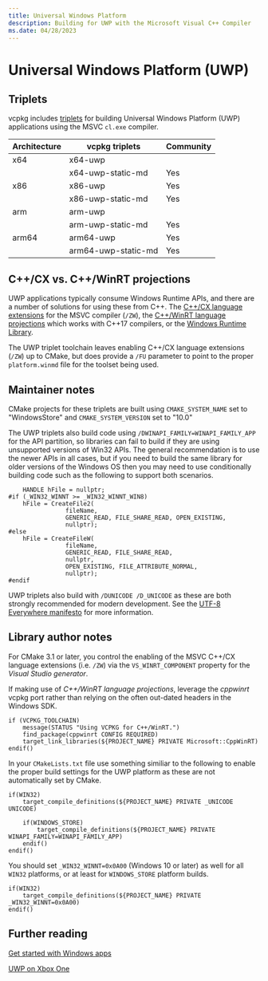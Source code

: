 ```yaml
---
title: Universal Windows Platform
description: Building for UWP with the Microsoft Visual C++ Compiler
ms.date: 04/28/2023
---
```

# Universal Windows Platform (UWP)

## Triplets

vcpkg includes [triplets](https://github.com/microsoft/vcpkg/tree/master/triplets) for building Universal Windows Platform (UWP) applications using the MSVC ``cl.exe`` compiler.

| Architecture | vcpkg triplets      | Community |
|--------------|---------------------|-----------|
| x64          | x64-uwp             |           |
|              | x64-uwp-static-md   | Yes       |
| x86          | x86-uwp             | Yes       |
|              | x86-uwp-static-md   | Yes       |
| arm          | arm-uwp             |           |
|              | arm-uwp-static-md   | Yes       |
| arm64        | arm64-uwp           | Yes       |
|              | arm64-uwp-static-md | Yes       |

## C++/CX vs. C++/WinRT projections

UWP applications typically consume Windows Runtime APIs, and there are a number of solutions for using these from C++. The [C++/CX language extensions](/cpp/cppcx/visual-c-language-reference-c-cx) for the MSVC compiler (``/ZW``), the [C++/WinRT language projections](/windows/uwp/cpp-and-winrt-apis/) which works with C++17 compilers, or the [Windows Runtime Library](/cpp/cppcx/wrl/windows-runtime-cpp-template-library-wrl).

The UWP triplet toolchain leaves enabling C++/CX language extensions (``/ZW``) up to CMake, but does provide a ``/FU`` parameter to point to the proper ``platform.winmd`` file for the toolset being used.

## Maintainer notes

CMake projects for these triplets are built using `CMAKE_SYSTEM_NAME` set to "WindowsStore" and `CMAKE_SYSTEM_VERSION` set to "10.0"

The UWP triplets also build code using ``/DWINAPI_FAMILY=WINAPI_FAMILY_APP`` for the API partition, so libraries can fail to build if they are using unsupported versions of Win32 APIs. The general recommendation is to use the newer APIs in all cases, but if you need to build the same library for older versions of the Windows OS then you may need to use conditionally building code such as the following to support both scenarios.

```
    HANDLE hFile = nullptr;
#if (_WIN32_WINNT >= _WIN32_WINNT_WIN8)
    hFile = CreateFile2(
                fileName,
                GENERIC_READ, FILE_SHARE_READ, OPEN_EXISTING,
                nullptr);
#else
    hFile = CreateFileW(
                fileName,
                GENERIC_READ, FILE_SHARE_READ,
                nullptr,
                OPEN_EXISTING, FILE_ATTRIBUTE_NORMAL,
                nullptr);
#endif
```

UWP triplets also build with ``/DUNICODE /D_UNICODE`` as these are both strongly recommended for modern development. See the [UTF-8 Everywhere manifesto](https://utf8everywhere.org/) for more information.

## Library author notes

For CMake 3.1 or later, you control the enabling of the MSVC C++/CX language extensions (i.e. ``/ZW``) via the `VS_WINRT_COMPONENT` property for the *Visual Studio generator*.

If making use of *C++/WinRT language projections*, leverage the *cppwinrt* vcpkg port rather than relying on the often out-dated headers in the Windows SDK.

```
if (VCPKG_TOOLCHAIN)
    message(STATUS "Using VCPKG for C++/WinRT.")
    find_package(cppwinrt CONFIG REQUIRED)
    target_link_libraries(${PROJECT_NAME} PRIVATE Microsoft::CppWinRT)
endif()
```

In your ``CMakeLists.txt`` file use something similiar to the following to enable the proper build settings for the UWP platform as these are not automatically set by CMake.

```
if(WIN32)
    target_compile_definitions(${PROJECT_NAME} PRIVATE _UNICODE UNICODE)

    if(WINDOWS_STORE)
        target_compile_definitions(${PROJECT_NAME} PRIVATE WINAPI_FAMILY=WINAPI_FAMILY_APP)
    endif()
endif()
```

You should set `_WIN32_WINNT=0x0A00` (Windows 10 or later) as well for all ``WIN32`` platforms, or at least for `WINDOWS_STORE` platform builds.

```
if(WIN32)
    target_compile_definitions(${PROJECT_NAME} PRIVATE _WIN32_WINNT=0x0A00)
endif()
```

## Further reading

[Get started with Windows apps](/windows/uwp/get-started/)

[UWP on Xbox One](/windows/uwp/xbox-apps/)
